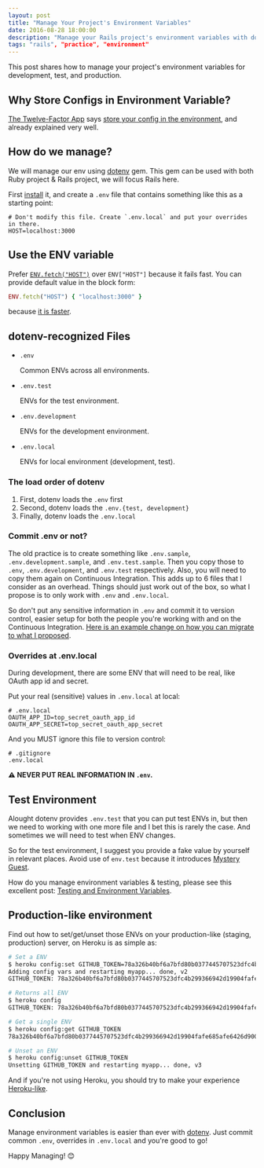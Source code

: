 ```yaml
---
layout: post
title: "Manage Your Project's Environment Variables"
date: 2016-08-28 18:00:00
description: "Manage your Rails project's environment variables with dotenv gem."
tags: "rails", "practice", "environment"
---
```


This post shares how to manage your project's environment variables for development, test, and production.

## Why Store Configs in Environment Variable?

[The Twelve-Factor App][12factor-app] says [store your config in the environment][store-config-in-env], and already explained very well.

## How do we manage?

We will manage our env using [dotenv][dotenv] gem. This gem can be used with both Ruby project & Rails project, we will focus Rails here.

First [install][install] it, and create a `.env` file that contains something like this as a starting point:

```
# Don't modify this file. Create `.env.local` and put your overrides in there.
HOST=localhost:3000
```

## Use the ENV variable

Prefer [`ENV.fetch("HOST")`][env-fetch] over `ENV["HOST"]` because it fails fast. You can provide default value in the block form:

```ruby
ENV.fetch("HOST") { "localhost:3000" }
```

because [it is faster](https://github.com/JuanitoFatas/fast-ruby#hashfetch-with-argument-vs-hashfetch--block-code).

## dotenv-recognized Files

- `.env`

  Common ENVs across all environments.

- `.env.test`

  ENVs for the test environment.

- `.env.development`

  ENVs for the development environment.

- `.env.local`

  ENVs for local environment (development, test).

### The load order of dotenv

1. First, dotenv loads the `.env` first
2. Second, dotenv loads the `.env.{test, development}`
3. Finally, dotenv loads the `.env.local`

### Commit .env or not?

The old practice is to create something like `.env.sample`, `.env.development.sample`, and `.env.test.sample`. Then you copy those to `.env`, `.env.development`, and `.env.test` respectively. Also, you will need to copy them again on Continuous Integration. This adds up to 6 files that I consider as an overhead. Things should just work out of the box, so what I propose is to only work with `.env` and `.env.local`.

So don't put any sensitive information in `.env` and commit it to version control, easier setup for both the people you're working with and on the Continuous Integration. [Here is an example change on how you can migrate to what I proposed](https://github.com/houndci/hound/commit/37edd8de16360c1d6de85fb8f4e3ab979adb3d23).

### Overrides at .env.local

During development, there are some ENV that will need to be real, like OAuth app id and secret.

Put your real (sensitive) values in `.env.local` at local:

```
# .env.local
OAUTH_APP_ID=top_secret_oauth_app_id
OAUTH_APP_SECRET=top_secret_oauth_app_secret
```

And you MUST ignore this file to version control:

```
# .gitignore
.env.local
```

**:warning: NEVER PUT REAL INFORMATION IN `.env`.**

## Test Environment

Alought dotenv provides `.env.test` that you can put test ENVs in, but then we need to working with one more file and I bet this is rarely the case. And sometimes we will need to test when ENV changes.

So for the test environment, I suggest you provide a fake value by yourself in relevant places. Avoid use of `env.test` because it introduces [Mystery Guest][mystery-guest].

How do you manage environment variables & testing, please see this excellent post: [Testing and Environment Variables](https://robots.thoughtbot.com/testing-and-environment-variables).

## Production-like environment

Find out how to set/get/unset those ENVs on your production-like (staging, production) server, on Heroku is as simple as:

```bash
# Set a ENV
$ heroku config:set GITHUB_TOKEN=78a326b40bf6a7bfd80b0377445707523dfc4b299366942d19904fafe685afe6426d900c535741f8
Adding config vars and restarting myapp... done, v2
GITHUB_TOKEN: 78a326b40bf6a7bfd80b0377445707523dfc4b299366942d19904fafe685afe6426d900c535741f8

# Returns all ENV
$ heroku config
GITHUB_TOKEN: 78a326b40bf6a7bfd80b0377445707523dfc4b299366942d19904fafe685afe6426d900c535741f8

# Get a single ENV
$ heroku config:get GITHUB_TOKEN
78a326b40bf6a7bfd80b0377445707523dfc4b299366942d19904fafe685afe6426d900c535741f8

# Unset an ENV
$ heroku config:unset GITHUB_TOKEN
Unsetting GITHUB_TOKEN and restarting myapp... done, v3
```

And if you're not using Heroku, you should try to make your experience [Heroku-like](https://devcenter.heroku.com/articles/config-vars).

## Conclusion

Manage environment variables is easier than ever with [dotenv][dotenv]. Just commit common `.env`, overrides in `.env.local` and you're good to go!

Happy Managing! :blush:

[12factor-app]: https://12factor.net/
[env-fetch]: https://ruby-doc.org/core-2.3.0/ENV.html#method-c-fetch
[store-config-in-env]: https://12factor.net/config
[dotenv]: https://github.com/bkeepers/dotenv
[install]: https://github.com/bkeepers/dotenv#installation
[mystery-guest]: https://robots.thoughtbot.com/mystery-guest

